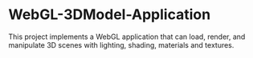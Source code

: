 # WebGL-3DModel-Application
This project implements a WebGL application that can load, render, and manipulate 3D scenes with lighting, shading, materials and textures.
